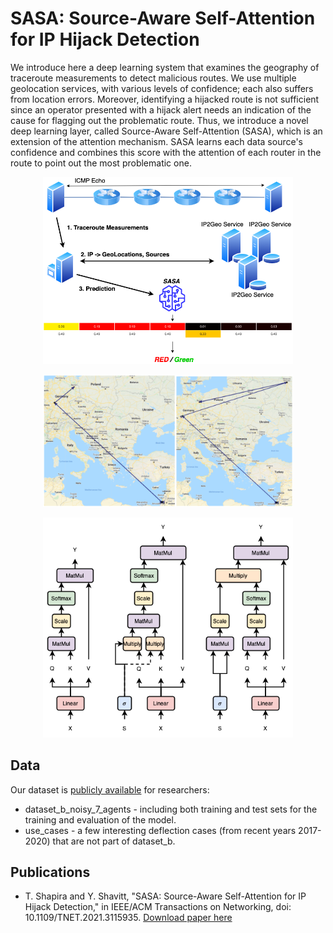 # SASA: Source-Aware Self-Attention for IP Hijack Detection

We introduce here a deep learning system that examines the geography of traceroute measurements to detect malicious routes.
We use multiple geolocation services, with various levels of confidence; each also suffers from location errors. 
Moreover, identifying a hijacked route is not sufficient since an operator presented with a hijack alert needs an indication of the cause for flagging out the problematic route. Thus, we introduce a novel deep learning layer, called Source-Aware Self-Attention (SASA), which is an extension of the attention mechanism. SASA learns each data source's confidence and combines this score with the attention of each router in the route to point out the most problematic one.


<p align="center">
<img src='https://github.com/talshapira/SASA/blob/main/figures/SASA%20System%20Arch.png' width="400">
</p>

<p align="center">
<img src='https://github.com/talshapira/SASA/blob/main/figures/IL-RU-DE.PNG' width="400">
</p>

<p align="center">
<img src='https://github.com/talshapira/SASA/blob/main/figures/SASA.png' width="400">
</p>

## Data
Our dataset is [publicly available](https://drive.google.com/drive/folders/1tsVNEcDiufnkGktDkLA8YPWARxNzsZTR?usp=sharing) for researchers:
* dataset_b_noisy_7_agents - including both training and test sets for the training and evaluation of the model.
* use_cases - a few interesting deflection cases (from recent years 2017-2020) that are not part of dataset_b.

## Publications

* T. Shapira and Y. Shavitt, "SASA: Source-Aware Self-Attention for IP Hijack Detection," in IEEE/ACM Transactions on Networking, doi: 10.1109/TNET.2021.3115935. [Download paper here](https://ieeexplore.ieee.org/document/9556519)

